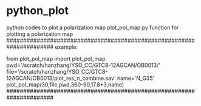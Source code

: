 # python_plot
python codes to plot a polarization map 
plot_pol_map.py  function for plotting a polarization map
######################################################################
example:

from plot_pol_map import plot_pol_map
pwd='/scratch/hanzhang/YSO_CC/GTC8-12AGCAN/OB0013/'
file='/scratch/hanzhang/YSO_CC/GTC8-12AGCAN/OB0013/plot_res_n_combine.sav'
name='N_G35'
plot_pol_map(30,file,pwd,360-90,17.8*3,name)
######################################################################
